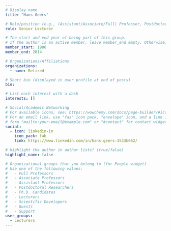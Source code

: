 ```yaml
---
# Display name
title: "Hans Geers"

# Role/position (e.g., (Assistant/Associate/Full) Professor, Postdoctoral Researchers, Ph.D. Candidate)
role: Senior Lecturer

# The start and end year of being part of this group.
# If the author is an active member, leave member_end empty. Otherwise, fill in.
member_start: 1986
member_end: 2014

# Organizations/Affiliations
organizations:
  - name: Retired

# Short bio (displayed in user profile at end of posts)
bio:

# List each interest with a dash
interests: []

# Social/Academic Networking
# For available icons, see: https://wowchemy.com/docs/page-builder/#icons
# For an email link, use "fas" icon pack, "envelope" icon, and a link in the
# form "mailto:your-email@example.com" or "#contact" for contact widget.
social:
  - icon: linkedin-in
    icon_pack: fab
    link: https://www.linkedin.com/in/hans-geers-3533b062/

# Highlight the author in author lists? (true/false)
highlight_name: false

# Organizational groups that you belong to (for People widget)
# Use one of the following values: 
#   - Full Professors
#   - Associate Professors
#   - Assistant Professors
#   - Postdoctoral Researchers
#   - Ph.D. Candidates
#   - Lecturers
#   - Scientific Developers
#   - Guests
#   - Support
user_groups:
  - Lecturers
---
```

